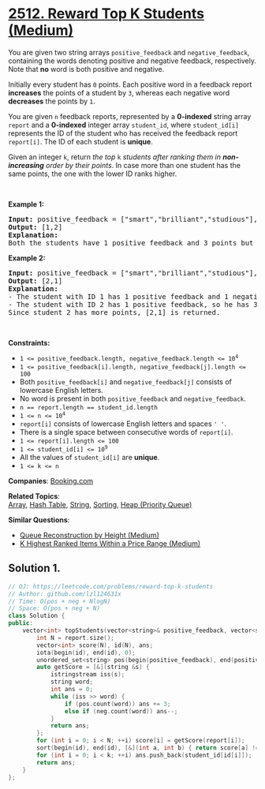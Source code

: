 # [2512. Reward Top K Students (Medium)](https://leetcode.com/problems/reward-top-k-students)

<p>You are given two string arrays <code>positive_feedback</code> and <code>negative_feedback</code>, containing the words denoting positive and negative feedback, respectively. Note that <strong>no</strong> word is both positive and negative.</p>
<p>Initially every student has <code>0</code> points. Each positive word in a feedback report <strong>increases</strong> the points of a student by <code>3</code>, whereas each negative word <strong>decreases</strong> the points by <code>1</code>.</p>
<p>You are given <code>n</code> feedback reports, represented by a <strong>0-indexed</strong> string array <code>report</code>&nbsp;and a <strong>0-indexed</strong> integer array <code>student_id</code>, where <code>student_id[i]</code> represents the ID of the student who has received the feedback report <code>report[i]</code>. The ID of each student is <strong>unique</strong>.</p>
<p>Given an integer <code>k</code>, return <em>the top </em><code>k</code><em> students after ranking them in <strong>non-increasing</strong> order by their points</em>. In case more than one student has the same points, the one with the lower ID ranks higher.</p>
<p>&nbsp;</p>
<p><strong class="example">Example 1:</strong></p>
<pre><strong>Input:</strong> positive_feedback = ["smart","brilliant","studious"], negative_feedback = ["not"], report = ["this student is studious","the student is smart"], student_id = [1,2], k = 2
<strong>Output:</strong> [1,2]
<strong>Explanation:</strong> 
Both the students have 1 positive feedback and 3 points but since student 1 has a lower ID he ranks higher.
</pre>
<p><strong class="example">Example 2:</strong></p>
<pre><strong>Input:</strong> positive_feedback = ["smart","brilliant","studious"], negative_feedback = ["not"], report = ["this student is not studious","the student is smart"], student_id = [1,2], k = 2
<strong>Output:</strong> [2,1]
<strong>Explanation:</strong> 
- The student with ID 1 has 1 positive feedback and 1 negative feedback, so he has 3-1=2 points. 
- The student with ID 2 has 1 positive feedback, so he has 3 points. 
Since student 2 has more points, [2,1] is returned.
</pre>
<p>&nbsp;</p>
<p><strong>Constraints:</strong></p>
<ul>
	<li><code>1 &lt;= positive_feedback.length, negative_feedback.length &lt;= 10<sup>4</sup></code></li>
	<li><code>1 &lt;= positive_feedback[i].length, negative_feedback[j].length &lt;= 100</code></li>
	<li>Both <code>positive_feedback[i]</code> and <code>negative_feedback[j]</code> consists of lowercase English letters.</li>
	<li>No word is present in both <code>positive_feedback</code> and <code>negative_feedback</code>.</li>
	<li><code>n == report.length == student_id.length</code></li>
	<li><code>1 &lt;= n &lt;= 10<sup>4</sup></code></li>
	<li><code>report[i]</code> consists of lowercase English letters and spaces <code>' '</code>.</li>
	<li>There is a single space between consecutive words of <code>report[i]</code>.</li>
	<li><code>1 &lt;= report[i].length &lt;= 100</code></li>
	<li><code>1 &lt;= student_id[i] &lt;= 10<sup>9</sup></code></li>
	<li>All the values of <code>student_id[i]</code> are <strong>unique</strong>.</li>
	<li><code>1 &lt;= k &lt;= n</code></li>
</ul>

**Companies**:
[Booking.com](https://leetcode.com/company/booking.com)

**Related Topics**:  
[Array](https://leetcode.com/tag/array/), [Hash Table](https://leetcode.com/tag/hash-table/), [String](https://leetcode.com/tag/string/), [Sorting](https://leetcode.com/tag/sorting/), [Heap (Priority Queue)](https://leetcode.com/tag/heap-priority-queue/)

**Similar Questions**:
* [Queue Reconstruction by Height (Medium)](https://leetcode.com/problems/queue-reconstruction-by-height/)
* [K Highest Ranked Items Within a Price Range (Medium)](https://leetcode.com/problems/k-highest-ranked-items-within-a-price-range/)

## Solution 1.

```cpp
// OJ: https://leetcode.com/problems/reward-top-k-students
// Author: github.com/lzl124631x
// Time: O(pos + neg + NlogN)
// Space: O(pos + neg + N)
class Solution {
public:
    vector<int> topStudents(vector<string>& positive_feedback, vector<string>& negative_feedback, vector<string>& report, vector<int>& student_id, int k) {
        int N = report.size();
        vector<int> score(N), id(N), ans;
        iota(begin(id), end(id), 0);
        unordered_set<string> pos(begin(positive_feedback), end(positive_feedback)), neg(begin(negative_feedback), end(negative_feedback));
        auto getScore = [&](string &s) {
            istringstream iss(s);
            string word;
            int ans = 0;
            while (iss >> word) {
                if (pos.count(word)) ans += 3;
                else if (neg.count(word)) ans--;
            }
            return ans;
        };
        for (int i = 0; i < N; ++i) score[i] = getScore(report[i]);
        sort(begin(id), end(id), [&](int a, int b) { return score[a] != score[b] ? score[a] > score[b] : student_id[a] < student_id[b]; });
        for (int i = 0; i < k; ++i) ans.push_back(student_id[id[i]]);
        return ans;
    }
};
```